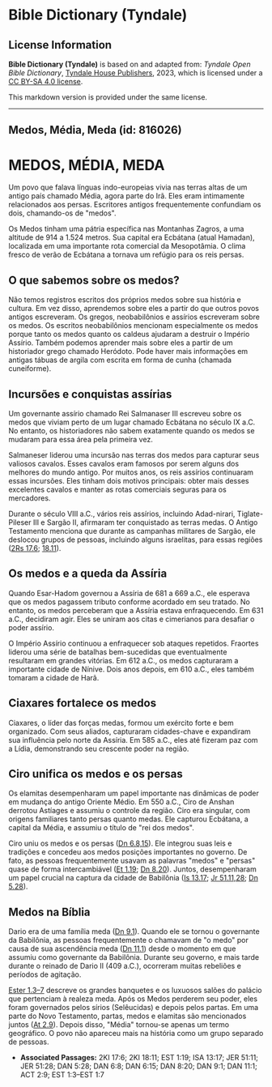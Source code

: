 # Bible Dictionary (Tyndale)

## License Information

**Bible Dictionary (Tyndale)** is based on and adapted from: _Tyndale Open Bible Dictionary_, [Tyndale House Publishers](https://tyndaleopenresources.com/), 2023, which is licensed under a [CC BY-SA 4.0 license](https://creativecommons.org/licenses/by-sa/4.0/legalcode.en).

This markdown version is provided under the same license.



--------------------------------

## Medos, Média, Meda (id: 816026)

MEDOS, MÉDIA, MEDA
==================

Um povo que falava línguas indo\-europeias vivia nas terras altas de um antigo país chamado Média, agora parte do Irã. Eles eram intimamente relacionados aos persas. Escritores antigos frequentemente confundiam os dois, chamando\-os de "medos".

Os Medos tinham uma pátria específica nas Montanhas Zagros, a uma altitude de 914 a 1\.524 metros. Sua capital era Ecbátana (atual Hamadan), localizada em uma importante rota comercial da Mesopotâmia. O clima fresco de verão de Ecbátana a tornava um refúgio para os reis persas.

O que sabemos sobre os medos?
-----------------------------

Não temos registros escritos dos próprios medos sobre sua história e cultura. Em vez disso, aprendemos sobre eles a partir do que outros povos antigos escreveram. Os gregos, neobabilônios e assírios escreveram sobre os medos. Os escritos neobabilônios mencionam especialmente os medos porque tanto os medos quanto os caldeus ajudaram a destruir o Império Assírio. Também podemos aprender mais sobre eles a partir de um historiador grego chamado Heródoto. Pode haver mais informações em antigas tábuas de argila com escrita em forma de cunha (chamada cuneiforme).

Incursões e conquistas assírias
-------------------------------

Um governante assírio chamado Rei Salmanaser III escreveu sobre os medos que viviam perto de um lugar chamado Ecbátana no século IX a.C. No entanto, os historiadores não sabem exatamente quando os medos se mudaram para essa área pela primeira vez.

Salmaneser liderou uma incursão nas terras dos medos para capturar seus valiosos cavalos. Esses cavalos eram famosos por serem alguns dos melhores do mundo antigo. Por muitos anos, os reis assírios continuaram essas incursões. Eles tinham dois motivos principais: obter mais desses excelentes cavalos e manter as rotas comerciais seguras para os mercadores.

Durante o século VIII a.C., vários reis assírios, incluindo Adad\-nirari, Tiglate\-Pileser III e Sargão II, afirmaram ter conquistado as terras medas. O Antigo Testamento menciona que durante as campanhas militares de Sargão, ele deslocou grupos de pessoas, incluindo alguns israelitas, para essas regiões ([2Rs 17\.6](https://ref.ly/2Kgs17:6); [18\.11](https://ref.ly/2Kgs18:11)).

Os medos e a queda da Assíria
-----------------------------

Quando Esar\-Hadom governou a Assíria de 681 a 669 a.C., ele esperava que os medos pagassem tributo conforme acordado em seu tratado. No entanto, os medos perceberam que a Assíria estava enfraquecendo. Em 631 a.C., decidiram agir. Eles se uniram aos citas e cimerianos para desafiar o poder assírio.

O Império Assírio continuou a enfraquecer sob ataques repetidos. Fraortes liderou uma série de batalhas bem\-sucedidas que eventualmente resultaram em grandes vitórias. Em 612 a.C., os medos capturaram a importante cidade de Nínive. Dois anos depois, em 610 a.C., eles também tomaram a cidade de Harã.

Ciaxares fortalece os medos
---------------------------

Ciaxares, o líder das forças medas, formou um exército forte e bem organizado. Com seus aliados, capturaram cidades\-chave e expandiram sua influência pelo norte da Assíria. Em 585 a.C., eles até fizeram paz com a Lídia, demonstrando seu crescente poder na região.

Ciro unifica os medos e os persas
---------------------------------

Os elamitas desempenharam um papel importante nas dinâmicas de poder em mudança do antigo Oriente Médio. Em 550 a.C., Ciro de Anshan derrotou Astíages e assumiu o controle da região. Ciro era singular, com origens familiares tanto persas quanto medas. Ele capturou Ecbátana, a capital da Média, e assumiu o título de "rei dos medos".

Ciro uniu os medos e os persas ([Dn 6\.8,15](https://ref.ly/Dan6:8,Dan6:15)). Ele integrou suas leis e tradições e concedeu aos medos posições importantes no governo. De fato, as pessoas frequentemente usavam as palavras "medos" e "persas" quase de forma intercambiável ([Et 1\.19](https://ref.ly/Esth1:19); [Dn 8\.20](https://ref.ly/Dan8:20)). Juntos, desempenharam um papel crucial na captura da cidade de Babilônia ([Is 13\.17](https://ref.ly/Isa13:17); [Jr 51\.11,28](https://ref.ly/Jer51:11,Jer51:28); [Dn 5\.28](https://ref.ly/Dan5:28)).

Medos na Bíblia
---------------

Dario era de uma família meda ([Dn 9\.1](https://ref.ly/Dan9:1)). Quando ele se tornou o governante da Babilônia, as pessoas frequentemente o chamavam de "o medo" por causa de sua ascendência meda ([Dn 11\.1](https://ref.ly/Dan11:1)) desde o momento em que assumiu como governante da Babilônia. Durante seu governo, e mais tarde durante o reinado de Dario II (409 a.C.), ocorreram muitas rebeliões e períodos de agitação.

[Ester 1\.3–7](https://ref.ly/Esth1:3-Esth1:7) descreve os grandes banquetes e os luxuosos salões do palácio que pertenciam à realeza meda. Após os Medos perderem seu poder, eles foram governados pelos sírios (Selêucidas) e depois pelos partas. Em uma parte do Novo Testamento, partas, medos e elamitas são mencionados juntos ([At 2\.9](https://ref.ly/Acts2:9)). Depois disso, "Média" tornou\-se apenas um termo geográfico. O povo não apareceu mais na história como um grupo separado de pessoas.

* **Associated Passages:** 2KI 17:6; 2KI 18:11; EST 1:19; ISA 13:17; JER 51:11; JER 51:28; DAN 5:28; DAN 6:8; DAN 6:15; DAN 8:20; DAN 9:1; DAN 11:1; ACT 2:9; EST 1:3–EST 1:7

